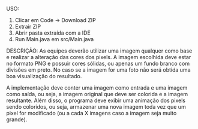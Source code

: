 USO:
1) Clicar em Code -> Download ZIP
2) Extrair ZIP
3) Abrir pasta extraída com a IDE
4) Run Main.java em src/Main.java

DESCRIÇÃO:
As equipes deverão utilizar uma imagem qualquer como base e realizar a alteração das cores dos
pixels. A imagem escolhida deve estar no formato PNG e possuir cores sólidas, ou apenas um
fundo branco com divisões em preto. No caso se a imagem for uma foto não será obtida uma boa
visualização do resultado.

A implementação deve conter uma imagem como entrada e uma imagem como saída, ou seja, a
imagem original que deve ser colorida e a imagem resultante. Além disso, o programa deve exibir
uma animação dos pixels sendo coloridos, ou seja, armazenar uma nova imagem toda vez que um
pixel for modificado (ou a cada X imagens caso a imagem seja muito grande).
